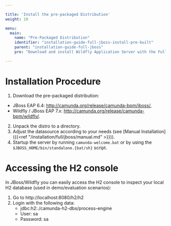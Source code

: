 ```yaml
---

title: 'Install the pre-packaged Distribution'
weight: 10

menu:
  main:
    name: "Pre-Packaged Distribution"
    identifier: "installation-guide-full-jboss-install-pre-built"
    parent: "installation-guide-full-jboss"
    pre: "Download and install Wildfly Application Server with the Full Distribution pre-deployed and pre-configured."

---
```


# Installation Procedure

1. Download the pre-packaged distribution:
  * JBoss EAP 6.4: http://camunda.org/release/camunda-bpm/jboss/,
  * Wildfly / JBoss EAP 7.x: http://camunda.org/release/camunda-bpm/wildfly/.
2. Unpack the distro to a directory.
3. Adjust the datasource according to your needs (see [Manual Installation]({{<ref "/installation/full/jboss/manual.md" >}})).
4. Startup the server by running `camunda-welcome.bat` or by using the `$JBOSS_HOME/bin/standalone.{bat/sh}` script.


# Accessing the H2 console

In JBoss/Wildfly you can easily access the H2 console to inspect your local H2 database (used in demo/evaluation scenarios):

1.  Go to http://localhost:8080/h2/h2
2.  Login with the following data:
    *   jdbc:h2:./camunda-h2-dbs/process-engine
    *   User: sa
    *   Password: sa
